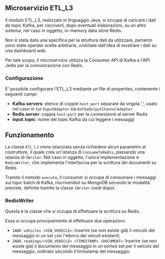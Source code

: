 ## Microservizio ETL_L3

Il modulo ETL_L3, realizzato in linguaggio Java, si occupa di caricare i dati da topic Kafka, per riscriverli, dopo eventuali elaborazioni, su un altro sistema, nel caso in oggetto, in-memory data store Redis.

Non è stata data una specifica per la struttura dati da utilizzare, pertanto sono state operate scelte arbitrarie, orientate dall'idea di mostrare i dati su una dashboard web. 

Per tale scopo, il microservizio utilizza la Consumer API di Kafka e l'API Jedis per la comunicazione con Redis.

### Configurazione
E' possibile configurare l'ETL_L3 mediante un file di properties, contenente i seguenti campi:

- **Kafka.servers**: elenco di coppie `host:port` separate da virgola ',', usato nel caso in cui `OuputAdapter` sia `KafkaOutputChannelAdapter`
- **Redis.server**: coppia `host:port` per la connessione al server Redis
- **input.topic**: nome del topic Kafka da cui leggere i messaggi

## Funzionamento
La classe `ETL_L3` viene istanziata senza richiedere alcun parametro al costruttore, il quale crea un'istanza di `ConsumeToRedis`, passando una istanza di `IWriter`. Nel caso in oggetto, l'unica implementazione è `RedisWriter`, che implementa l'interfaccia per la scrittura dei documenti su Redis. 

Tramite il metodo `execute`, il consumer si occupa di consumare i messaggi sul topic batch di Kafka, riscrivendoli su MongoDB secondo le modalità previste, definite tramite la classe `IWriter` (vedi dopo). 


### RedisWriter
Questa è la classe che si occupa di effettuare la scrittura su Redis.

Essa si occupa principalmente di effettuare due operazioni:
- `SADD vehicles <VIN_VEHICLE>`: Inserire (se non esiste già) il veicolo del messaggio in un set con l'elenco dei veicoli esistenti,
- `ZADD readings/<VIN_VEHICLE> <TIMESTAMP> <DOCUMENT>`: Inserire (se non esiste già) il documento del messaggio in un sorted set per il veicolo del messaggio, ordinato secondo il timestamp del messaggio. 

